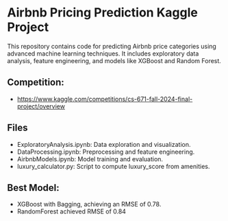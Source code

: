# Airbnb Pricing Prediction Kaggle Project
This repository contains code for predicting Airbnb price categories using advanced machine learning techniques. It includes exploratory data analysis, feature engineering, and models like XGBoost and Random Forest.

## Competition:
* https://www.kaggle.com/competitions/cs-671-fall-2024-final-project/overview

## Files
* ExploratoryAnalysis.ipynb: Data exploration and visualization.
* DataProcessing.ipynb: Preprocessing and feature engineering.
* AirbnbModels.ipynb: Model training and evaluation.
* luxury_calculator.py: Script to compute luxury_score from amenities.

## Best Model: 
* XGBoost with Bagging, achieving an RMSE of 0.78.
* RandomForest achieved RMSE of 0.84

